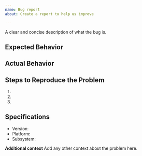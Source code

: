 ```yaml
---
name: Bug report
about: Create a report to help us improve

---
```


A clear and concise description of what the bug is.

## Expected Behavior


## Actual Behavior


## Steps to Reproduce the Problem

  1.
  2.
  3.

## Specifications

  - Version:
  - Platform:
  - Subsystem:

**Additional context**
Add any other context about the problem here.
